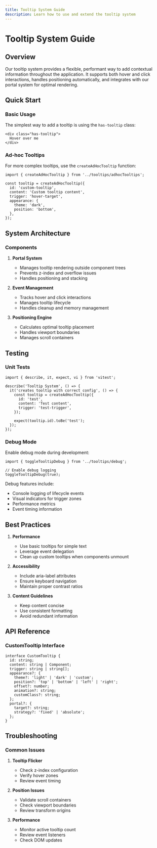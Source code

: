 ```yaml
---
title: Tooltip System Guide
description: Learn how to use and extend the tooltip system
---
```


# Tooltip System Guide

## Overview

Our tooltip system provides a flexible, performant way to add contextual information throughout the application. It supports both hover and click interactions, handles positioning automatically, and integrates with our portal system for optimal rendering.

## Quick Start

### Basic Usage

The simplest way to add a tooltip is using the `has-tooltip` class:

```html:preview
<div class="has-tooltip">
  Hover over me
</div>
```

### Ad-hoc Tooltips

For more complex tooltips, use the `createAdHocTooltip` function:

```typescript:preview
import { createAdHocTooltip } from '../tooltips/adhocTooltips';

const tooltip = createAdHocTooltip({
  id: 'custom-tooltip',
  content: 'Custom tooltip content',
  trigger: 'hover-target',
  appearance: {
    theme: 'dark',
    position: 'bottom',
  },
});
```

## System Architecture

### Components

1. **Portal System**

   - Manages tooltip rendering outside component trees
   - Prevents z-index and overflow issues
   - Handles positioning and stacking

2. **Event Management**

   - Tracks hover and click interactions
   - Manages tooltip lifecycle
   - Handles cleanup and memory management

3. **Positioning Engine**
   - Calculates optimal tooltip placement
   - Handles viewport boundaries
   - Manages scroll containers

## Testing

### Unit Tests

```typescript:preview
import { describe, it, expect, vi } from 'vitest';

describe('Tooltip System', () => {
  it('creates tooltip with correct config', () => {
    const tooltip = createAdHocTooltip({
      id: 'test',
      content: 'Test content',
      trigger: 'test-trigger',
    });

    expect(tooltip.id).toBe('test');
  });
});
```

### Debug Mode

Enable debug mode during development:

```typescript:preview
import { toggleTooltipDebug } from '../tooltips/debug';

// Enable debug logging
toggleTooltipDebug(true);
```

Debug features include:

- Console logging of lifecycle events
- Visual indicators for trigger zones
- Performance metrics
- Event timing information

## Best Practices

1. **Performance**

   - Use basic tooltips for simple text
   - Leverage event delegation
   - Clean up custom tooltips when components unmount

2. **Accessibility**

   - Include aria-label attributes
   - Ensure keyboard navigation
   - Maintain proper contrast ratios

3. **Content Guidelines**
   - Keep content concise
   - Use consistent formatting
   - Avoid redundant information

## API Reference

### CustomTooltip Interface

```typescript:preview
interface CustomTooltip {
  id: string;
  content: string | Component;
  trigger: string | string[];
  appearance?: {
    theme?: 'light' | 'dark' | 'custom';
    position?: 'top' | 'bottom' | 'left' | 'right';
    offset?: number;
    animation?: string;
    customClass?: string;
  };
  portal?: {
    target?: string;
    strategy?: 'fixed' | 'absolute';
  };
}
```

## Troubleshooting

### Common Issues

1. **Tooltip Flicker**

   - Check z-index configuration
   - Verify hover zones
   - Review event timing

2. **Position Issues**

   - Validate scroll containers
   - Check viewport boundaries
   - Review transform origins

3. **Performance**
   - Monitor active tooltip count
   - Review event listeners
   - Check DOM updates
